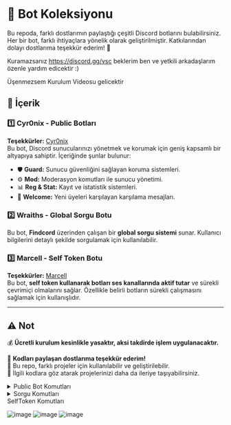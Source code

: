 # 🤖 Bot Koleksiyonu

Bu repoda, farklı dostlarımın paylaştığı çeşitli Discord botlarını bulabilirsiniz. Her bir bot, farklı ihtiyaçlara yönelik olarak geliştirilmiştir. Katkılarından dolayı dostlarıma teşekkür ederim! 💙

Kuramazsanız https://discord.gg/vsc beklerim ben ve yetkili arkadaşlarım özenle yardım edicektir :)

Üşenmezsem Kurulum Videosu gelicektir

## 📌 İçerik

### 1️⃣ Cyr0nix - Public Botları   
**Teşekkürler:** [Cyr0nix](https://github.com/cyr0nix)  
Bu bot, Discord sunucularınızı yönetmek ve korumak için geniş kapsamlı bir altyapıya sahiptir. İçeriğinde şunlar bulunur:  
- 🛡 **Guard:** Sunucu güvenliğini sağlayan koruma sistemleri.  
- ⚙ **Mod:** Moderasyon komutları ile sunucu yönetimi.  
- 📊 **Reg & Stat:** Kayıt ve istatistik sistemleri.  
- 🎉 **Welcome:** Yeni üyeleri karşılayan karşılama mesajları.  

### 2️⃣ Wraiths - Global Sorgu Botu  

Bu bot, **Findcord** üzerinden çalışan bir **global sorgu sistemi** sunar. Kullanıcı bilgilerini detaylı şekilde sorgulamak için kullanılabilir.  

### 3️⃣ Marcell - Self Token Botu  
**Teşekkürler:** [Marcell](https://github.com/marcell91)  
Bu bot, **self token kullanarak botları ses kanallarında aktif tutar** ve sürekli çevrimiçi olmalarını sağlar. Özellikle belirli botların sürekli çalışmasını sağlamak için kullanışlıdır.  

---

## ⚠ Not  
💰 **Ücretli kurulum kesinlikle yasaktır, aksi takdirde işlem uygulanacaktır.**  

💙 **Kodları paylaşan dostlarıma teşekkür ederim!**  
📌 Bu repo, farklı projeler için kullanılabilir ve geliştirilebilir.  
🔗 İlgili kodlara göz atarak projelerinizi daha da ileriye taşıyabilirsiniz.  

<details>
  <summary>Public Bot Komutları</summary>

  ![image](https://github.com/user-attachments/assets/fa218e4c-591e-4e11-8c96-e700c1d680ac)
  ![image](https://github.com/user-attachments/assets/74d6b94b-866b-4e1d-9280-ba97862a59af)
  ![image](https://github.com/user-attachments/assets/0b811fc8-10d6-454f-9d37-ec91fc6382cf)
![image](https://github.com/user-attachments/assets/e824f3a4-0e5f-4344-a264-89125724be0f)
![image](https://github.com/user-attachments/assets/8233ea46-e4e9-49ac-abc2-f547618df2d4)
![image](https://github.com/user-attachments/assets/94a023e7-63b1-4ec2-8e28-bfc30ec9268c)
![image](https://github.com/user-attachments/assets/6ddd0aa9-80f4-4d84-8dc5-41b45a51fce4)
![image](https://github.com/user-attachments/assets/cbd036dc-f750-4e0b-bdeb-2ebda886ad4d)
![image](https://github.com/user-attachments/assets/4e8cab04-a107-4c6a-8157-2dfa0bb66d58)
![image](https://github.com/user-attachments/assets/094b2351-b389-4a97-86b3-0b16a74c51dd)

</details>

<details>
  <summary>Sorgu Komutları</summary>

  ![image](https://github.com/user-attachments/assets/2c8a49ac-4d3b-4e0e-8612-403c854fe938)  
  ![image](https://github.com/user-attachments/assets/1e1171de-2937-4b29-9587-ba727439b05d)  
  ![image](https://github.com/user-attachments/assets/368c2a84-4bea-4ff1-afc2-7c4afa24dbfa) 
</details>

 </details>
  </details>
  <summary>SelfToken Komutları</summary>

![image](https://github.com/user-attachments/assets/2cd16077-cb23-4ffc-ad6d-4c1af9145f89)
![image](https://github.com/user-attachments/assets/6836761c-6547-4321-a1b5-6d4442311069)
![image](https://github.com/user-attachments/assets/a78b3163-a44c-4b17-b03b-7683363d3c30)
 </details>



